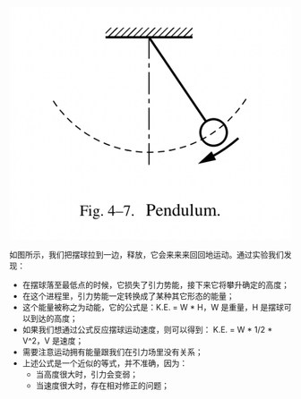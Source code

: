 ![摆](/assets/volume-1/fig-4-7.png)

如图所示，我们把摆球拉到一边，释放，它会来来来回回地运动。通过实验我们发现：
- 在摆球落至最低点的时候，它损失了引力势能，接下来它将攀升确定的高度；
- 在这个进程里，引力势能一定转换成了某种其它形态的能量；
- 这个能量被称之为动能，它的公式是：K.E. = W * H，W 是重量，H 是摆球可以到达的高度；
- 如果我们想通过公式反应摆球运动速度，则可以得到： K.E. = W * 1/2 * V^2，V 是速度；
- 需要注意运动拥有能量跟我们在引力场里没有关系；
- 上述公式是一个近似的等式，并不准确，因为：
  - 当高度很大时，引力会变弱；
  - 当速度很大时，存在相对修正的问题；

